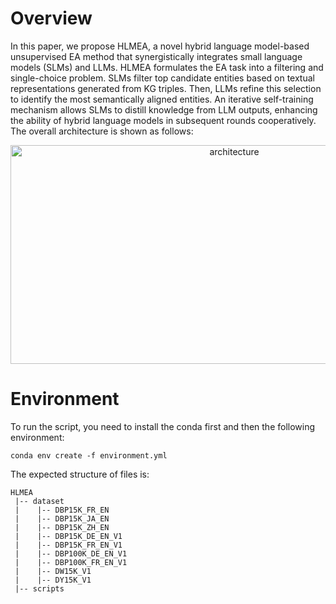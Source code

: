 # Overview

In this paper, we propose HLMEA, a novel hybrid language model-based unsupervised EA method that synergistically integrates small language models (SLMs) and LLMs. HLMEA formulates the EA task into a filtering and single-choice problem. SLMs filter top candidate entities based on textual representations generated from KG triples. Then, LLMs refine this selection to identify the most semantically aligned entities. An iterative self-training mechanism allows SLMs to distill knowledge from LLM outputs, enhancing the ability of hybrid language models in subsequent rounds cooperatively. The overall architecture is shown as follows:
<div align=center>
  <img src="https://github.com/user-attachments/assets/1f7e51ff-9103-4eb3-ba69-7e75bf313553" alt="architecture" width="700" height="350">
</div>

# Environment
To run the script, you need to install the conda first and then the following environment:
```
conda env create -f environment.yml
```

The expected structure of files is:
```
HLMEA
 |-- dataset
 |    |-- DBP15K_FR_EN
 |    |-- DBP15K_JA_EN
 |    |-- DBP15K_ZH_EN
 |    |-- DBP15K_DE_EN_V1
 |    |-- DBP15K_FR_EN_V1
 |    |-- DBP100K_DE_EN_V1
 |    |-- DBP100K_FR_EN_V1
 |    |-- DW15K_V1
 |    |-- DY15K_V1
 |-- scripts
```

